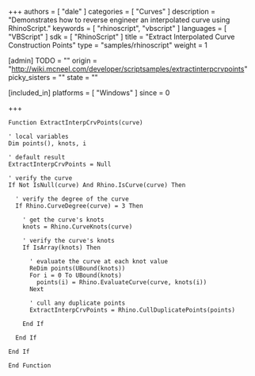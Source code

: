 +++
authors = [ "dale" ]
categories = [ "Curves" ]
description = "Demonstrates how to reverse engineer an interpolated curve using RhinoScript."
keywords = [ "rhinoscript", "vbscript" ]
languages = [ "VBScript" ]
sdk = [ "RhinoScript" ]
title = "Extract Interpolated Curve Construction Points"
type = "samples/rhinoscript"
weight = 1

[admin]
TODO = ""
origin = "http://wiki.mcneel.com/developer/scriptsamples/extractinterpcrvpoints"
picky_sisters = ""
state = ""

[included_in]
platforms = [ "Windows" ]
since = 0

+++

```vbnet
Function ExtractInterpCrvPoints(curve)

' local variables
Dim points(), knots, i

' default result
ExtractInterpCrvPoints = Null

' verify the curve
If Not IsNull(curve) And Rhino.IsCurve(curve) Then

  ' verify the degree of the curve
  If Rhino.CurveDegree(curve) = 3 Then

    ' get the curve's knots
    knots = Rhino.CurveKnots(curve)

    ' verify the curve's knots
    If IsArray(knots) Then

      ' evaluate the curve at each knot value      
      ReDim points(UBound(knots))
      For i = 0 To UBound(knots)
        points(i) = Rhino.EvaluateCurve(curve, knots(i))
      Next

      ' cull any duplicate points
      ExtractInterpCrvPoints = Rhino.CullDuplicatePoints(points)

    End If

  End If

End If

End Function
```
